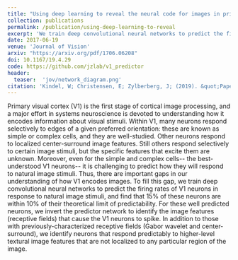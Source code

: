 ```yaml
---
title: "Using deep learning to reveal the neural code for images in primary visual cortex"
collection: publications
permalink: /publication/using-deep-learning-to-reveal
excerpt: 'We train deep convolutional neural networks to predict the firing rates of V1 neurons in response to natural images'
date: 2017-06-19
venue: 'Journal of Vision'
arxiv: "https://arxiv.org/pdf/1706.06208"
doi: 10.1167/19.4.29
code: https://github.com/jzlab/v1_predictor
header:
  teaser:  'jov/network_diagram.png'
citation: 'Kindel, W; Christensen, E; Zylberberg, J; (2019). &quot;Paper Title Number 1.&quot; <i>Journal of Vision</i>; 1(1).'
---
```


Primary visual cortex (V1) is the first stage of cortical image processing, and a major effort in systems neuroscience is devoted to understanding how it encodes information about visual stimuli. Within V1, many neurons respond selectively to edges of a given preferred orientation: these are known as simple or complex cells, and they are well-studied. Other neurons respond to localized center-surround image features. Still others respond selectively to certain image stimuli, but the specific features that excite them are unknown. Moreover, even for the simple and complex cells-- the best-understood V1 neurons-- it is challenging to predict how they will respond to natural image stimuli. Thus, there are important gaps in our understanding of how V1 encodes images. To fill this gap, we train deep convolutional neural networks to predict the firing rates of V1 neurons in response to natural image stimuli, and find that 15% of these neurons are within 10% of their theoretical limit of predictability. For these well predicted neurons, we invert the predictor network to identify the image features (receptive fields) that cause the V1 neurons to spike. In addition to those with previously-characterized receptive fields (Gabor wavelet and center-surround), we identify neurons that respond predictably to higher-level textural image features that are not localized to any particular region of the image.